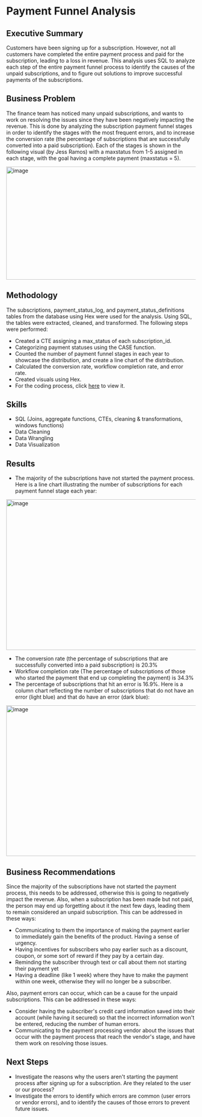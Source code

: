 # Payment Funnel Analysis

## Executive Summary

Customers have been signing up for a subscription. However, not all customers have completed the entire payment process and paid for the subscription, leading to a loss in revenue. This analysis uses SQL to analyze each step of the entire payment funnel process to identify the causes of the unpaid subscriptions, and to figure out solutions to improve successful payments of the subscriptions.

## Business Problem

The finance team has noticed many unpaid subscriptions, and wants to work on resolving the issues since they have been negatively impacting the revenue. This is done by analyzing the subscription payment funnel stages in order to identify the stages with the most frequent errors, and to increase the conversion rate (the percentage of subscriptions that are successfully converted into a paid subscription). Each of the stages is shown in the following visual (by Jess Ramos) with a maxstatus from 1-5 assigned in each stage, with the goal having a complete payment (maxstatus = 5).

<img width="1300" height="300" alt="image" src="https://github.com/user-attachments/assets/edb3ec71-f9d2-4b64-af29-941ad5478b34" />



## Methodology

The subscriptions, payment_status_log, and payment_status_definitions tables from the database using Hex were used for the analysis. Using SQL, the tables were extracted, cleaned, and transformed. The following steps were performed:
- Created a CTE assigning a max_status of each subscription_id.
- Categorizing payment statuses using the CASE function.
- Counted the number of payment funnel stages in each year to showcase the distribution, and create a line chart of the distribution.
- Calculated the conversion rate, workflow completion rate, and error rate.
- Created visuals using Hex.
- For the coding process, click [here](https://github.com/simonhanalytics/Payment-Funnel-Subscription-Cancellation-Analysis---Jess-Ramos-s-Intermediate-SQL-Course/blob/main/payment-funnel-analysis/coding_process) to view it.

## Skills

- SQL (Joins, aggregate functions, CTEs, cleaning & transformations, windows functions)
- Data Cleaning
- Data Wrangling
- Data Visualization

## Results

- The majority of the subscriptions have not started the payment process. Here is a line chart illustrating the number of subscriptions for each payment funnel stage each year:
<img width="700" height="400" alt="image" src="https://github.com/user-attachments/assets/e6390b38-e44e-45c7-9f32-cb96fff787e8" />

- The conversion rate (the percentage of subscriptions that are successfully converted into a paid subscription) is 20.3%
- Workflow completion rate (The percentage of subscriptions of those who started the payment that end up completing the payment) is 34.3%
- The percentage of subscriptions that hit an error is 16.9%. Here is a column chart reflecting the number of subscriptions that do not have an error (light blue) and that do have an error (dark blue):
<img width="700" height="400" alt="image" src="https://github.com/user-attachments/assets/0cd1eee5-10cf-44b5-ad23-c8f702da1015" />


	
## Business Recommendations

Since the majority of the subscriptions have not started the payment process, this needs to be addressed, otherwise this is going to negatively impact the revenue. Also, when a subscription has been made but not paid, the person may end up forgetting about it the next few days, leading them to remain considered an unpaid subscription. This can be addressed in these ways:
- Communicating to them the importance of making the payment earlier to immediately gain the benefits of the product. Having a sense of urgency.
- Having incentives for subscribers who pay earlier such as a discount, coupon, or some sort of reward if they pay by a certain day.
- Reminding the subscriber through text or call about them not starting their payment yet
- Having a deadline (like 1 week) where they have to make the payment within one week, otherwise they will no longer be a subscriber.
		
Also, payment errors can occur, which can be a cause for the unpaid subscriptions. This can be addressed in these ways: 
- Consider having the subscriber's credit card information saved into their account (while having it secured) so that the incorrect information won't be entered, reducing the number of human errors.
- Communicating to the payment processing vendor about the issues that occur with the payment process that reach the vendor's stage, and have them work on resolving those issues.

## Next Steps

- Investigate the reasons why the users aren't starting the payment process after signing up for a subscription. Are they related to the user or our process?
- Investigate the errors to identify which errors are common (user errors or vendor errors), and to identify the causes of those errors to prevent future issues.
